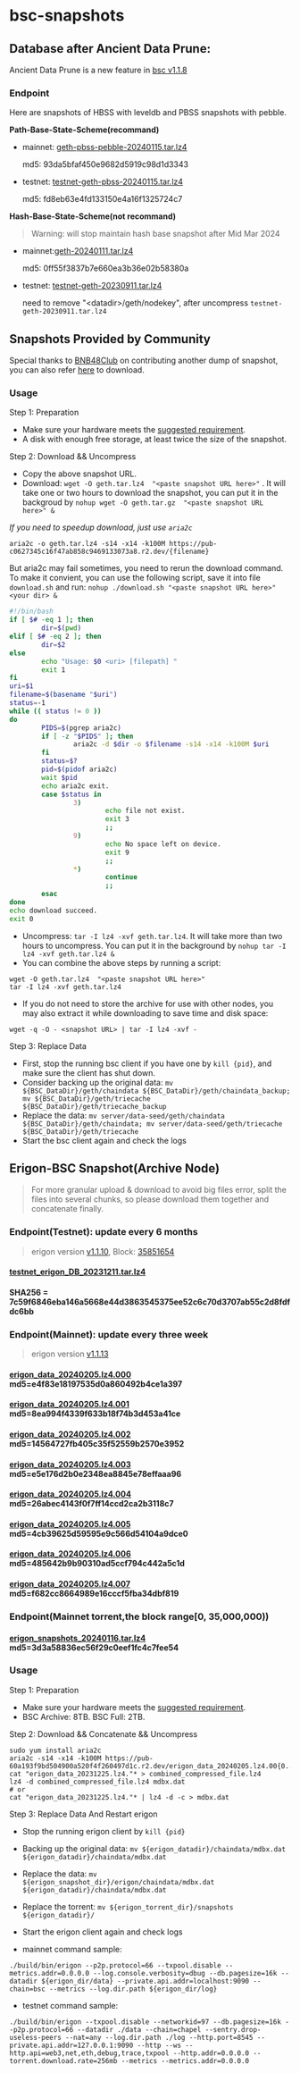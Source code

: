 
# bsc-snapshots


## Database after Ancient Data Prune:

Ancient Data Prune is a new feature in [bsc v1.1.8](https://github.com/bnb-chain/bsc/releases/tag/v1.1.8)


### Endpoint

Here are snapshots of HBSS with leveldb and PBSS snapshots with pebble.

**Path-Base-State-Scheme(recommand)**

- mainnet: [geth-pbss-pebble-20240115.tar.lz4](https://pub-c0627345c16f47ab858c9469133073a8.r2.dev/geth-pbss-pebble-20240115.tar.lz4)

  md5: 93da5bfaf450e9682d5919c98d1d3343
- testnet: [testnet-geth-pbss-20240115.tar.lz4](https://pub-c0627345c16f47ab858c9469133073a8.r2.dev/testnet-geth-pbss-20240115.tar.lz4)

  md5: fd8eb63e4fd133150e4a16f1325724c7

**Hash-Base-State-Scheme(not recommand)**
> Warning: will stop maintain hash base snapshot after Mid Mar 2024

- mainnet:[geth-20240111.tar.lz4](https://pub-c0627345c16f47ab858c9469133073a8.r2.dev/geth-20240111.tar.lz4)

  md5: 0ff55f3837b7e660ea3b36e02b58380a
- testnet: [testnet-geth-20230911.tar.lz4](https://pub-5809538c476542388ad6ca3e681ea85f.r2.dev/testnet-geth-20230911.tar.lz4)

  need to remove "\<datadir\>/geth/nodekey", after uncompress `testnet-geth-20230911.tar.lz4`
 
## Snapshots Provided by Community

Special thanks to [BNB48Club](https://twitter.com/bnb48club) on contributing another dump of snapshot, you can also refer [here](https://github.com/BNB48Club/bsc-snapshots) to download.



### Usage 

Step 1: Preparation
- Make sure your hardware meets the [suggested requirement](https://docs.bnbchain.org/docs/validator/fullnode).
- A disk with enough free storage, at least twice the size of the snapshot.

Step 2: Download && Uncompress
- Copy the above snapshot URL.
- Download:  `wget -O geth.tar.lz4  "<paste snapshot URL here>"` . It will take one or two hours to download the snapshot, you can put it in the backgroud by `nohup wget -O geth.tar.gz  "<paste snapshot URL here>" &`


*If you need to speedup download, just use `aria2c`*
```shell
aria2c -o geth.tar.lz4 -s14 -x14 -k100M https://pub-c0627345c16f47ab858c9469133073a8.r2.dev/{filename}
```

But aria2c may fail sometimes, you need to rerun the download command. To make it convient, you can use the following script, save it into file `download.sh` and run: `nohup ./download.sh "<paste snapshot URL here>" <your dir> &`
```bash
#!/bin/bash
if [ $# -eq 1 ]; then 
        dir=$(pwd)
elif [ $# -eq 2 ]; then 
        dir=$2
else 
        echo "Usage: $0 <uri> [filepath] "
        exit 1
fi
uri=$1
filename=$(basename "$uri")
status=-1
while (( status != 0 ))
do 
        PIDS=$(pgrep aria2c)
        if [ -z "$PIDS" ]; then
                aria2c -d $dir -o $filename -s14 -x14 -k100M $uri
        fi
        status=$?
        pid=$(pidof aria2c)
        wait $pid 
        echo aria2c exit.
        case $status in 
                3)
                        echo file not exist.
                        exit 3
                        ;;
                9)
                        echo No space left on device.
                        exit 9
                        ;;
                *)
                        continue
                        ;;
        esac
done
echo download succeed.
exit 0
```

- Uncompress: `tar -I lz4 -xvf geth.tar.lz4`. It will take more than two hours to uncompress. You can put it in the background by `nohup tar -I lz4 -xvf geth.tar.lz4 &`
- You can combine the above steps by running a script:
```shell
wget -O geth.tar.lz4  "<paste snapshot URL here>"
tar -I lz4 -xvf geth.tar.lz4
```


- If you do not need to store the archive for use with other nodes, you may also extract it while downloading to save time and disk space:
```shell
wget -q -O - <snapshot URL> | tar -I lz4 -xvf -
```


Step 3: Replace Data
- First, stop the running bsc client if you have one by `kill {pid}`, and make sure the client has shut down.
- Consider backing up the original data: `mv ${BSC_DataDir}/geth/chaindata ${BSC_DataDir}/geth/chaindata_backup; mv ${BSC_DataDir}/geth/triecache ${BSC_DataDir}/geth/triecache_backup`
- Replace the data: `mv server/data-seed/geth/chaindata ${BSC_DataDir}/geth/chaindata; mv server/data-seed/geth/triecache ${BSC_DataDir}/geth/triecache`
- Start the bsc client again and check the logs


## Erigon-BSC Snapshot(Archive Node)

> For more granular upload & download to avoid big files error, split the files into several chunks, so please download them together and concatenate finally.
### Endpoint(Testnet): update every 6 months
> erigon version [v1.1.10](https://github.com/node-real/bsc-erigon/releases/tag/v1.1.10), Block: [35851654](https://testnet.bscscan.com/block/35851654)
#### [testnet_erigon_DB_20231211.tar.lz4](https://pub-60a193f9bd504900a520f4f260497d1c.r2.dev/testnet_erigon_DB_20231211.tar.lz4)
#### SHA256 = 7c59f6846eba146a5668e44d3863545375ee52c6c70d3707ab55c2d8fdfdc6bb

### Endpoint(Mainnet): update every three week
> erigon version [v1.1.13](https://github.com/node-real/bsc-erigon/releases/tag/v1.1.13)
#### [erigon_data_20240205.lz4.000](https://pub-60a193f9bd504900a520f4f260497d1c.r2.dev/erigon_data_20240205.lz4.000) md5=e4f83e18197535d0a860492b4ce1a397
#### [erigon_data_20240205.lz4.001](https://pub-60a193f9bd504900a520f4f260497d1c.r2.dev/erigon_data_20240205.lz4.001) md5=8ea994f4339f633b18f74b3d453a41ce
#### [erigon_data_20240205.lz4.002](https://pub-60a193f9bd504900a520f4f260497d1c.r2.dev/erigon_data_20240205.lz4.002) md5=14564727fb405c35f52559b2570e3952
#### [erigon_data_20240205.lz4.003](https://pub-60a193f9bd504900a520f4f260497d1c.r2.dev/erigon_data_20240205.lz4.003) md5=e5e176d2b0e2348ea8845e78effaaa96
#### [erigon_data_20240205.lz4.004](https://pub-60a193f9bd504900a520f4f260497d1c.r2.dev/erigon_data_20240205.lz4.004) md5=26abec4143f0f7ff14ccd2ca2b3118c7
#### [erigon_data_20240205.lz4.005](https://pub-60a193f9bd504900a520f4f260497d1c.r2.dev/erigon_data_20240205.lz4.005) md5=4cb39625d59595e9c566d54104a9dce0
#### [erigon_data_20240205.lz4.006](https://pub-60a193f9bd504900a520f4f260497d1c.r2.dev/erigon_data_20240205.lz4.006) md5=485642b9b90310ad5ccf794c442a5c1d
#### [erigon_data_20240205.lz4.007](https://pub-60a193f9bd504900a520f4f260497d1c.r2.dev/erigon_data_20240205.lz4.007) md5=f682cc8664989e16cccf5fba34dbf819

### Endpoint(Mainnet torrent,the block range[0, 35,000,000))
#### [erigon_snapshots_20240116.tar.lz4](https://pub-60a193f9bd504900a520f4f260497d1c.r2.dev/erigon_snapshots_20240116.tar.lz4/erigon_snapshots_20240116.tar.lz4) md5=3d3a58836ec56f29c0eef1fc4c7fee54

### Usage

Step 1: Preparation

- Make sure your hardware meets the [suggested requirement](https://github.com/node-real/bsc-erigon#system-requirements).
- BSC Archive: 8TB. BSC Full: 2TB.

Step 2: Download && Concatenate && Uncompress

```shell
sudo yum install aria2c
aria2c -s14 -x14 -k100M https://pub-60a193f9bd504900a520f4f260497d1c.r2.dev/erigon_data_20240205.lz4.00{0..7}
cat "erigon_data_20231225.lz4."* > combined_compressed_file.lz4
lz4 -d combined_compressed_file.lz4 mdbx.dat
# or
cat "erigon_data_20231225.lz4."* | lz4 -d -c > mdbx.dat
```
Step 3: Replace Data And Restart erigon
- Stop the running erigon client by `kill {pid}`
- Backing up the original data: `mv ${erigon_datadir}/chaindata/mdbx.dat  ${erigon_datadir}/chaindata/mdbx.dat `
- Replace the data: `mv ${erigon_snapshot_dir}/erigon/chaindata/mdbx.dat ${erigon_datadir}/chaindata/mdbx.dat`
- Replace the torrent: `mv ${erigon_torrent_dir}/snapshots ${erigon_datadir}/`
- Start the erigon client again and check logs

- mainnet command sample: 
```shell
./build/bin/erigon --p2p.protocol=66 --txpool.disable --metrics.addr=0.0.0.0 --log.console.verbosity=dbug --db.pagesize=16k --datadir ${erigon_dir/data} --private.api.addr=localhost:9090 --chain=bsc --metrics --log.dir.path ${erigon_dir/log}
```
- testnet command sample:
```shell
./build/bin/erigon --txpool.disable --networkid=97 --db.pagesize=16k --p2p.protocol=66 --datadir ./data --chain=chapel --sentry.drop-useless-peers --nat=any --log.dir.path ./log --http.port=8545 --private.api.addr=127.0.0.1:9090 --http --ws --http.api=web3,net,eth,debug,trace,txpool --http.addr=0.0.0.0 --torrent.download.rate=256mb --metrics --metrics.addr=0.0.0.0
```
